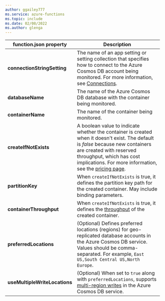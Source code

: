 ```yaml
---
author: ggailey777
ms.service: azure-functions
ms.topic: include
ms.date: 02/08/2022
ms.author: glenga
---
```

|function.json property | Description|
|---------|----------------------|
|**connectionStringSetting** | The name of an app setting or setting collection that specifies how to connect to the Azure Cosmos DB account being monitored. For more information, see [Connections](#connections).|
|**databaseName**  | The name of the Azure Cosmos DB database with the container being monitored. |
|**containerName** | The name of the container being monitored. |
|**createIfNotExists**  | A boolean value to indicate whether the container is created when it doesn't exist. The default is *false* because new containers are created with reserved throughput, which has cost implications. For more information, see the [pricing page](https://azure.microsoft.com/pricing/details/cosmos-db/).  |
|**partitionKey**| When `createIfNotExists` is true, it defines the partition key path for the created container. May include binding parameters.|
|**containerThroughput** | When `createIfNotExists` is true, it defines the [throughput](../articles/cosmos-db/set-throughput.md) of the created container. |
|**preferredLocations**| (Optional) Defines preferred locations (regions) for geo-replicated database accounts in the Azure Cosmos DB service. Values should be comma-separated. For example, `East US,South Central US,North Europe`. |
|**useMultipleWriteLocations**| (Optional) When set to `true` along with `preferredLocations`, supports [multi-region writes](../articles/cosmos-db/how-to-manage-database-account.md#configure-multiple-write-regions) in the Azure Cosmos DB service. |